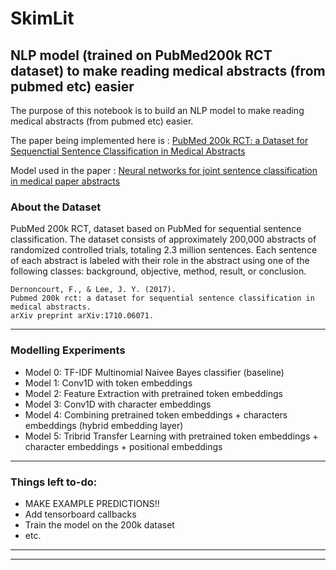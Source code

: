 # SkimLit
NLP model (trained on PubMed200k RCT dataset) to make reading medical abstracts (from pubmed etc) easier
---

The purpose of this notebook is to build an NLP model to make reading medical abstracts (from pubmed etc) easier.

The paper being implemented here is : [PubMed 200k RCT: a Dataset for Sequenctial Sentence Classification in Medical Abstracts](https://arxiv.org/abs/1710.06071)

Model used in the paper : [Neural networks for joint sentence classification in medical paper abstracts](https://arxiv.org/pdf/1612.05251.pdf)

### About the Dataset
PubMed 200k RCT,  dataset based on PubMed for sequential sentence classification. The dataset consists of approximately 200,000 abstracts of randomized controlled trials, totaling 2.3 million sentences. Each sentence of each abstract is labeled with their role in the abstract using one of the following classes: background, objective, method, result, or conclusion.

```
Dernoncourt, F., & Lee, J. Y. (2017).
Pubmed 200k rct: a dataset for sequential sentence classification in medical abstracts.
arXiv preprint arXiv:1710.06071.
```

---
### Modelling Experiments 
- Model 0: TF-IDF Multinomial Naivee Bayes classifier (baseline)
- Model 1: Conv1D with token embeddings
- Model 2: Feature Extraction with pretrained token embeddings
- Model 3: Conv1D with character embeddings
- Model 4: Combining pretrained token embeddings + characters embeddings (hybrid embedding layer)
- Model 5: Tribrid Transfer Learning with pretrained token embeddings + character embeddings + positional embeddings

---

### Things left to-do:
- MAKE EXAMPLE PREDICTIONS!!
- Add tensorboard callbacks 
- Train the model on the 200k dataset
- etc.


---
---
